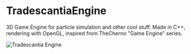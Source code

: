 # TradescantiaEngine

3D Game Engine for particle simulation and other cool stuff. Made in C++, rendering with OpenGL, inspired from TheCherno "Game Engine" series.

![Tradescantia Engine](https://user-images.githubusercontent.com/55120018/143492383-3fb2eae1-d975-423a-bd8f-18512a4ec2b4.png)
